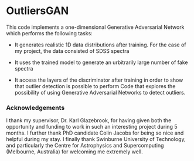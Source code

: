 # OutliersGAN #

This code implements a one-dimensional Generative Adversarial Network which performs the following tasks:

* It generates realistic 1D data distributions after training. For the case of my project, the data consisted of SDSS spectra

* It uses the trained model to generate an urbitrarily large number of fake spectra

* It access the layers of the discriminator after training in order to show that outlier detection is possible to perform
Code that explores the possibility of using Generative Adversarial Networks to detect outliers.

### Acknowledgements ###
I thank my supervisor, Dr. Karl Glazebrook, for having given both the opportunity and funding to work in such an interesting project during 5 months.
I further thank PhD candidate Colin Jacobs for being so nice and helpful during my stay.
I finally thank Swinburne University of Technology, and particularly the Centre for Astrophysics and Supercomputing (Melbourne, Australia) for welcoming me extremely well.
